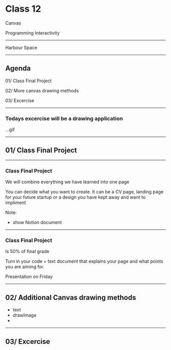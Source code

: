 # Class 12

Canvas

Programming Interactivity

 ----

Harbour Space

---

## Agenda

01/ Class Final Project

02/ More canvas drawing methods

03/ Excercise

---

### Todays excercise will be a drawing application

...gif

---

## 01/ Class Final Project

---

### Class Final Project

We will combine everything we have learned into one page

You can decide what you want to create. It can be a CV page, landing page for your future startup or a design you have kept away and want to impliment

Note:
- show Notion document

---

### Class Final Project

Is 50% of final grade

Turn in your code + text document that explains your page and what points you are aiming for.

Presentation on Friday

---

## 02/ Additional Canvas drawing methods

- text
- drawImage
- 

---

## 03/ Excercise


